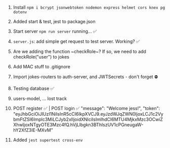 1. Install `npm i bcrypt jsonwebtoken nodemon express helmet cors knex pg dotenv`
2. Added start & test, jest to package.json
3. Start server `npm run server` running... ✅
4. `server.js`: add simple get request to test server. Working? ✅
5. Are we adding the function ~checkRole~? If so, we need to add checkRole("user") to jokes
6. Add MAC stuff to .gitignore
7. Import jokes-routers to auth-server, and JWTSecrets - don't forget ⛔
8. Testing database ✅
9. users-model, 
... lost track 

11. POST register ✅ | POST login ✅
    "message": "Welcome jess!",
    "token": "eyJhbGciOiJIUzI1NiIsInR5cCI6IkpXVCJ9.eyJzdWJqZWN0IjoxLCJ1c2VybmFtZSI6Implc3MiLCJyb2xlIjoidXNlciIsImlhdCI6MTU4MjkxMzc3OCwiZXhwIjoxNTgyOTE3Mzc4fQ.hVjLlbgkn3BThlszUV1cPGneugaW-hY2XfZ3IE-MXvM"

12. Added `jest supertest cross-env`